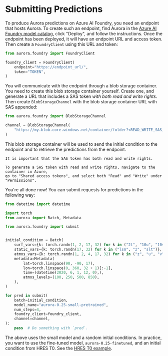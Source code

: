 # Submitting Predictions

To produce Aurora predictions on Azure AI Foundry,
you need an endpoint that hosts Aurora.
To create such an endpoint, find Aurora in the [Azure AI Foundry model catalog](https://ai.azure.com/explore/models),
click "Deploy", and follow the instructions.
Once the endpoint has been deployed,
it will have an endpoint URL and access token.
Then create a `FoundryClient` using this URL and token:

```python
from aurora.foundry import FoundryClient

foundry_client = FoundryClient(
    endpoint="https://endpoint_url/",
    token="TOKEN",
)
```

You will communicate with the endpoint through a blob storage container.
You need to create this blob storage container yourself.
Create one, and generate a URL that includes a SAS token _with both read and write rights_.
Then create `BlobStorageChannel` with the blob storage container URL with SAS appended:

```python
from aurora.foundry import BlobStorageChannel

channel = BlobStorageChannel(
    "https://my.blob.core.windows.net/container/folder?<READ_WRITE_SAS_TOKEN>"
)
```

This blob storage container will be used to send the initial condition to the endpoint
and to retrieve the predictions from the endpoint.

```{warning}
It is important that the SAS token has both read and write rights.

To generate a SAS token with read and write rights, navigate to the container in Azure,
go to "Shared access tokens", and select both "Read" and "Write" under "Permissions".
```

You're all done now!
You can submit requests for predictions in the following way:

```python
from datetime import datetime

import torch
from aurora import Batch, Metadata

from aurora.foundry import submit


initial_condition = Batch(
    surf_vars={k: torch.randn(1, 2, 17, 32) for k in ("2t", "10u", "10v", "msl")},
    static_vars={k: torch.randn(17, 32) for k in ("lsm", "z", "slt")},
    atmos_vars={k: torch.randn(1, 2, 4, 17, 32) for k in ("z", "u", "v", "t", "q")},
    metadata=Metadata(
        lat=torch.linspace(90, -90, 17),
        lon=torch.linspace(0, 360, 32 + 1)[:-1],
        time=(datetime(2020, 6, 1, 12, 0),),
        atmos_levels=(100, 250, 500, 850),
    ),
)

for pred in submit(
    batch=initial_condition,
    model_name="aurora-0.25-small-pretrained",
    num_steps=4,
    foundry_client=foundry_client,
    channel=channel,
):
    pass  # Do something with `pred`.
```

The above uses the small model and a random initial conditions.
In practice, you want to use the fine-tuned model, `aurora-0.25-finetuned`, and an initial condition from HRES T0.
See the [HRES T0 example](/example_hres_t0).
